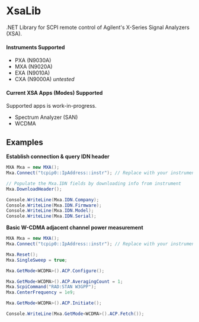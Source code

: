 XsaLib
======

.NET Library for SCPI remote control of Agilent's X-Series Signal Analyzers (XSA).

#### Instruments Supported
* PXA (N9030A)
* MXA (N9020A)
* EXA (N9010A)
* CXA (N9000A) *untested*

#### Current XSA Apps (Modes) Supported
Supported apps is work-in-progress.
* Spectrum Analyzer (SAN)
* WCDMA

Examples
-----
**Establish connection & query IDN header**
``` C#
MXA Mxa = new MXA();
Mxa.Connect("tcpip0::IpAddress::instr"); // Replace with your instrument's VISA address

// Populate the Mxa.IDN fields by downloading info from instrument
Mxa.DownloadHeader();

Console.WriteLine(Mxa.IDN.Company);
Console.WriteLine(Mxa.IDN.Firmware);
Console.WriteLine(Mxa.IDN.Model);
Console.WriteLine(Mxa.IDN.Serial);
```

**Basic W-CDMA adjacent channel power measurement**
``` C#
MXA Mxa = new MXA();
Mxa.Connect("tcpip0::IpAddress::instr"); // Replace with your instrument's VISA address

Mxa.Reset();
Mxa.SingleSweep = true;

Mxa.GetMode<WCDMA>().ACP.Configure();

Mxa.GetMode<WCDMA>().ACP.AveragingCount = 1;
Mxa.ScpiCommand("RAD:STAN W3GPP");
Mxa.CenterFrequency = 1e9;

Mxa.GetMode<WCDMA>().ACP.Initiate();

Console.WriteLine(Mxa.GetMode<WCDMA>().ACP.Fetch());

```
